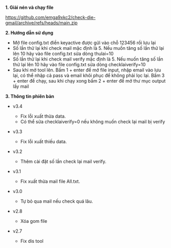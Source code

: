 <b>1. Giải nén và chạy file</b>

https://github.com/emga9xkc2/check-die-gmail/archive/refs/heads/main.zip

<b>2. Hướng dẫn sử dụng</b>

- Mở file config.txt điền keyactive được gửi vào chỗ 123456 rồi lưu lại
- Số lần thử lại khi check mail mặc định là 5. Nếu muốn tăng số lần thử lại lên 10 hãy vào file config.txt sửa dòng thulai=10
- Số lần thử lại khi check mail verify mặc định là 5. Nếu muốn tăng số lần thử lại lên 10 hãy vào file config.txt sửa dòng checklaiverify=10
- Sau khi mở tool lên. Bấm 1 + enter để mở file input, nhập email vào lưu lại, có thể nhập cả pass và email khôi phục để không phải lọc lại. Bấm 3 + enter để chạy, sau khi chạy xong bấm 2 + enter để mở thư mục output lấy mail

<b>3. Thông tin phiên bản</b>

- v3.4

  - Fix lỗi xuất thừa data.<br>
  - Có thể sửa checklaiverify=0 nếu không muốn check lại mail bị verify<br>

- v3.3

  - Fix lỗi xuất thiếu data.<br>

- v3.2

  - Thêm cài đặt số lần check lại mail verify.<br>

- v3.1

  - Fix xuất thừa mail file All.txt.<br>

- v3.0

  - Tự bỏ qua mail nếu check quá lâu.<br>

- v2.8

  - Xóa gom file<br>

- v2.7

  - Fix dis tool<br>
